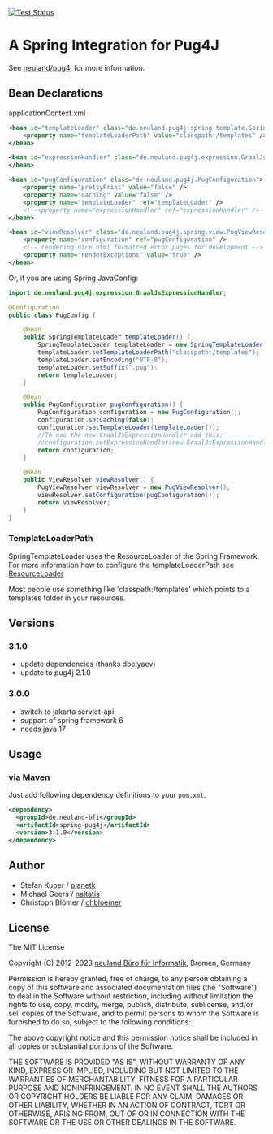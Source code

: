 [![Test Status](https://github.com/neuland/spring-pug4j/actions/workflows/test.yaml/badge.svg)](https://github.com/neuland/spring-pug4j/actions)

# A Spring Integration for Pug4J

See [neuland/pug4j](https://github.com/neuland/pug4j) for more information.

## Bean Declarations

applicationContext.xml

```xml
<bean id="templateLoader" class="de.neuland.pug4j.spring.template.SpringTemplateLoader">
	<property name="templateLoaderPath" value="classpath:/templates" />
</bean>

<bean id="expressionHandler" class="de.neuland.pug4j.expression.GraalJsExpressionHandler">
</bean>

<bean id="pugConfiguration" class="de.neuland.pug4j.PugConfiguration">
	<property name="prettyPrint" value="false" />
	<property name="caching" value="false" />
	<property name="templateLoader" ref="templateLoader" />
	<!--<property name="expressionHandler" ref="expressionHandler" />-->
</bean>

<bean id="viewResolver" class="de.neuland.pug4j.spring.view.PugViewResolver">
	<property name="configuration" ref="pugConfiguration" />
	<!-- rendering nice html formatted error pages for development -->
	<property name="renderExceptions" value="true" />
</bean>
```
Or, if you are using Spring JavaConfig:

```java
import de.neuland.pug4j.expression.GraalJsExpressionHandler;

@Configuration
public class PugConfig {

    @Bean
    public SpringTemplateLoader templateLoader() {
        SpringTemplateLoader templateLoader = new SpringTemplateLoader();
        templateLoader.setTemplateLoaderPath("classpath:/templates");
        templateLoader.setEncoding("UTF-8");
        templateLoader.setSuffix(".pug");
        return templateLoader;
    }

    @Bean
    public PugConfiguration pugConfiguration() {
        PugConfiguration configuration = new PugConfiguration();
        configuration.setCaching(false);
        configuration.setTemplateLoader(templateLoader());
        //To use the new GraalJsExpressionHandler add this:
        //configuration.setExpressionHandler(new GraalJsExpressionHandler());
        return configuration;
    }

    @Bean
    public ViewResolver viewResolver() {
        PugViewResolver viewResolver = new PugViewResolver();
        viewResolver.setConfiguration(pugConfiguration());
        return viewResolver;
    }
}
```
### TemplateLoaderPath
SpringTemplateLoader uses the ResourceLoader of the Spring Framework. For more information how to configure the templateLoaderPath see [ResourceLoader](https://docs.spring.io/spring-framework/docs/3.2.x/spring-framework-reference/html/resources.html#resources-resourceloader)

Most people use something like 'classpath:/templates' which points to a templates folder in your resources.

## Versions
### 3.1.0
* update dependencies (thanks dbelyaev)
* update to pug4j 2.1.0

### 3.0.0
* switch to jakarta servlet-api
* support of spring framework 6
* needs java 17

## Usage

### via Maven

Just add following dependency definitions to your `pom.xml`.

```xml
<dependency>
  <groupId>de.neuland-bfi</groupId>
  <artifactId>spring-pug4j</artifactId>
  <version>3.1.0</version>
</dependency>
```

## Author

- Stefan Kuper / [planetk](https://github.com/planetk)
- Michael Geers / [naltatis](https://github.com/naltatis)
- Christoph Blömer / [chbloemer](https://github.com/chbloemer)

## License

The MIT License

Copyright (C) 2012-2023 [neuland Büro für Informatik](http://www.neuland-bfi.de/), Bremen, Germany

Permission is hereby granted, free of charge, to any person obtaining a copy of this software and associated documentation files (the "Software"), to deal in the Software without restriction, including without limitation the rights to use, copy, modify, merge, publish, distribute, sublicense, and/or sell copies of the Software, and to permit persons to whom the Software is furnished to do so, subject to the following conditions:

The above copyright notice and this permission notice shall be included in all copies or substantial portions of the Software.

THE SOFTWARE IS PROVIDED "AS IS", WITHOUT WARRANTY OF ANY KIND, EXPRESS OR IMPLIED, INCLUDING BUT NOT LIMITED TO THE WARRANTIES OF MERCHANTABILITY, FITNESS FOR A PARTICULAR PURPOSE AND NONINFRINGEMENT. IN NO EVENT SHALL THE AUTHORS OR COPYRIGHT HOLDERS BE LIABLE FOR ANY CLAIM, DAMAGES OR OTHER LIABILITY, WHETHER IN AN ACTION OF CONTRACT, TORT OR OTHERWISE, ARISING FROM, OUT OF OR IN CONNECTION WITH THE SOFTWARE OR THE USE OR OTHER DEALINGS IN THE SOFTWARE.
